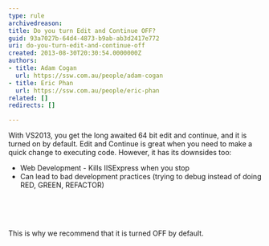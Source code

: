```yaml
---
type: rule
archivedreason: 
title: Do you turn Edit and Continue OFF?
guid: 93a7027b-64d4-4873-b9ab-ab3d2417e772
uri: do-you-turn-edit-and-continue-off
created: 2013-08-30T20:30:54.0000000Z
authors:
- title: Adam Cogan
  url: https://ssw.com.au/people/adam-cogan
- title: Eric Phan
  url: https://ssw.com.au/people/eric-phan
related: []
redirects: []

---
```



<p>With VS2013, you get the long awaited 64 bit edit and continue, and it is turned on by default. Edit and Continue is great when you need to make a quick change to executing code. However, it has its downsides too&#58;​</p><ul><li>
            Web Development - Kills IISExpress when you stop</li><li>
            Can lead to bad development practices (trying to debug instead of doing RED, GREEN, REFACTOR)</li></ul>
<br>
<br><excerpt class='endintro'></excerpt><br>
<p>​This is why we recommend that it is turned OFF by default.​​</p>


